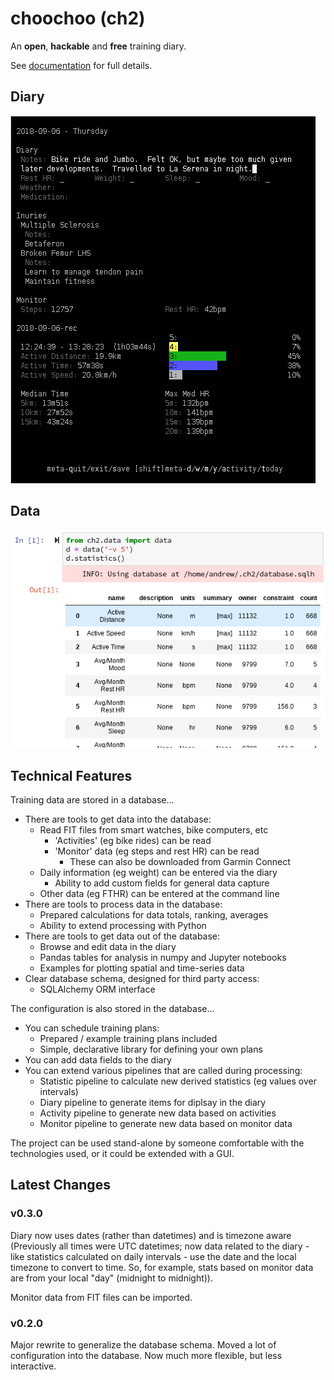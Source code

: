 
# choochoo (ch2)

An **open**, **hackable** and **free** training diary.

See [documentation](https://andrewcooke.github.io/choochoo/) for full
details.

## Diary

![](docs/diary2.png)

## Data

![](docs/statistics.png)

## Technical Features

Training data are stored in a database...

* There are tools to get data into the database:
  * Read FIT files from smart watches, bike computers, etc
    * 'Activities' (eg bike rides) can be read
    * 'Monitor' data (eg steps and rest HR) can be read
      * These can also be downloaded from Garmin Connect
  * Daily information (eg weight) can be entered via the diary
    * Ability to add custom fields for general data capture
  * Other data (eg FTHR) can be entered at the command line
* There are tools to process data in the database:
  * Prepared calculations for data totals, ranking, averages
  * Ability to extend processing with Python
* There are tools to get data out of the database:
  * Browse and edit data in the diary
  * Pandas tables for analysis in numpy and Jupyter notebooks
  * Examples for plotting spatial and time-series data
* Clear database schema, designed for third party access:
  * SQLAlchemy ORM interface

The configuration is also stored in the database...

* You can schedule training plans:
  * Prepared / example training plans included
  * Simple, declarative library for defining your own plans
* You can add data fields to the diary
* You can extend various pipelines that are called during processing:
  * Statistic pipeline to calculate new derived statistics
    (eg values over intervals)
  * Diary pipeline to generate items for diplsay in the diary
  * Activity pipeline to generate new data based on activities
  * Monitor pipeline to generate new data based on monitor data

The project can be used stand-alone by someone comfortable with the
technologies used, or it could be extended with a GUI.

## Latest Changes

### v0.3.0

Diary now uses dates (rather than datetimes) and is timezone aware
(Previously all times were UTC datetimes; now data related to the
diary - like statistics calculated on daily intervals - use the date
and the local timezone to convert to time.  So, for example, stats
based on monitor data are from your local "day" (midnight to
midnight)).

Monitor data from FIT files can be imported.

### v0.2.0

Major rewrite to generalize the database schema.  Moved a lot of
configuration into the database.  Now much more flexible, but less
interactive.
